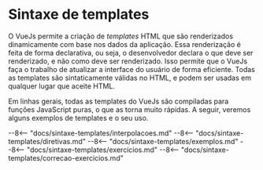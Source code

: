# Sintaxe de templates

O VueJs permite a criação de _templates_ HTML que são renderizados dinamicamente com base nos dados da aplicação. Essa renderização é feita de forma declarativa, ou seja, o desenvolvedor declara o que deve ser renderizado, e não como deve ser renderizado. Isso permite que o VueJs faça o trabalho de atualizar a interface do usuário de forma eficiente. Todas as templates são sintaticamente válidas no HTML, e podem ser usadas em qualquer lugar que aceite HTML.

Em linhas gerais, todas as templates do VueJs são compiladas para funções JavaScript puras, o que as torna muito rápidas. A seguir, veremos alguns exemplos de templates e o seu uso.

--8<-- "docs/sintaxe-templates/interpolacoes.md"
--8<-- "docs/sintaxe-templates/diretivas.md"
--8<-- "docs/sintaxe-templates/exemplos.md"
--8<-- "docs/sintaxe-templates/exercícios.md"
--8<-- "docs/sintaxe-templates/correcao-exercicios.md"
